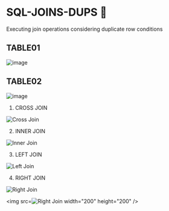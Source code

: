# SQL-JOINS-DUPS :call_me_hand:
Executing join operations considering duplicate row conditions

## TABLE01

![image](https://github.com/AkshayABK/SQL-JOINS-DUPS/assets/92500657/fcb307f9-0787-494c-9090-9dc670753424)

## TABLE02

![image](https://github.com/AkshayABK/SQL-JOINS-DUPS/assets/92500657/f9add9bb-e92e-4ffa-840b-660f42641d0a)

1. CROSS JOIN 
 
![Cross Join](https://github.com/AkshayABK/SQL-JOINS-DUPS/assets/92500657/c195f78c-ab04-4527-9dae-a6a6c6c207ee)

2. INNER JOIN

![Inner Join](https://github.com/AkshayABK/SQL-JOINS-DUPS/assets/92500657/51daa9f1-825b-4281-9d0f-b711cf81fb0d)

3. LEFT JOIN

![Left Join](https://github.com/AkshayABK/SQL-JOINS-DUPS/assets/92500657/0cf6616d-7829-4bbf-8f37-cf3c6f3b6b60)

4. RIGHT JOIN
   
![Right Join](https://github.com/AkshayABK/SQL-JOINS-DUPS/assets/92500657/6c5c9e6c-8f26-4256-bf01-c57b9384e332)

   
<img src=![Right Join](https://github.com/AkshayABK/SQL-JOINS-DUPS/assets/92500657/6c5c9e6c-8f26-4256-bf01-c57b9384e332) width="200" height="200" />
